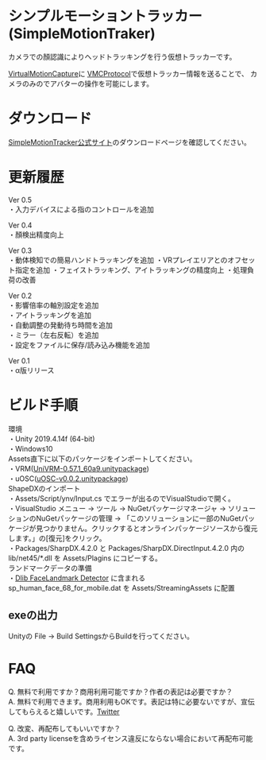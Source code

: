 # シンプルモーショントラッカー(SimpleMotionTraker)
カメラでの顏認識によりヘッドトラッキングを行う仮想トラッカーです。

[VirtualMotionCapture](https://github.com/sh-akira/VirtualMotionCapture)に
[VMCProtocol](https://github.com/sh-akira/VirtualMotionCaptureProtocol)で仮想トラッカー情報を送ることで、
カメラのみのでアバターの操作を可能にします。

# ダウンロード
[SimpleMotionTracker公式サイト](https://yuki-natsuno-vt.github.io/SimpleMotionTraker/)のダウンロードページを確認してください。  

# 更新履歴
Ver 0.5  
・入力デバイスによる指のコントロールを追加

Ver 0.4  
・顏検出精度向上

Ver 0.3  
・動体検知での簡易ハンドトラッキングを追加
・VRプレイエリアとのオフセット指定を追加
・フェイストラッキング、アイトラッキングの精度向上
・処理負荷の改善

Ver 0.2  
・影響倍率の軸別設定を追加  
・アイトラッキングを追加  
・自動調整の発動待ち時間を追加  
・ミラー（左右反転）を追加  
・設定をファイルに保存/読み込み機能を追加  

Ver 0.1  
・α版リリース

# ビルド手順
環境  
・Unity 2019.4.14f (64-bit)   
・Windows10  
Assets直下に以下のパッケージをインポートしてください。  
・VRM([UniVRM-0.57.1_60a9.unitypackage](https://github.com/vrm-c/UniVRM/releases/tag/v0.57.1))  
・uOSC([uOSC-v0.0.2.unitypackage](https://github.com/hecomi/uOSC/releases/tag/v0.0.2))  
ShapeDXのインポート  
・Assets/Script/ynv/Input.cs でエラーが出るのでVisualStudioで開く。  
・VisualStudio メニュー → ツール → NuGetパッケージマネージャ → ソリューションのNuGetパッケージの管理 → 「このソリューションに一部のNuGetパッケージが見つかりません。クリックするとオンラインパッケージソースから復元します。」の[復元]をクリック。  
・Packages/SharpDX.4.2.0 と Packages/SharpDX.DirectInput.4.2.0 内の lib/net45/*.dll を Assets/Plagins にコピーする。  
ランドマークデータの準備  
・[Dlib FaceLandmark Detector](https://assetstore.unity.com/packages/tools/integration/dlib-facelandmark-detector-64314) に含まれる sp_human_face_68_for_mobile.dat を Assets/StreamingAssets に配置  
## exeの出力
Unityの File -> Build SettingsからBuildを行ってください。  

# FAQ
Q. 無料で利用ですか？商用利用可能ですか？作者の表記は必要ですか？  
A. 無料で利用できます。商用利用もOKです。表記は特に必要ないですが、宣伝してもらえると嬉しいです。[Twitter](https://twitter.com/yuki_natsuno_vt)

Q. 改変、再配布してもいいですか？  
A. 3rd party licenseを含めライセンス違反にならない場合において再配布可能です。
